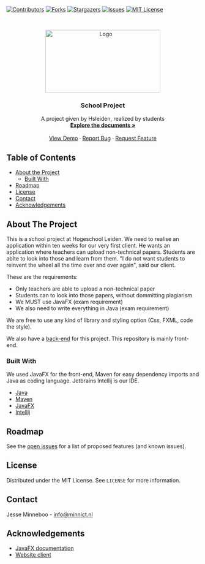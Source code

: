 [![Contributors][contributors-shield]][contributors-url]
[![Forks][forks-shield]][forks-url]
[![Stargazers][stars-shield]][stars-url]
[![Issues][issues-shield]][issues-url]
[![MIT License][license-shield]][license-url]


<br />
<p align="center">
  <a href="https://github.com/othneildrew/Best-README-Template">
    <img src="https://www.scriptium.nl/wp-content/uploads/2018/08/logo-hogeschool-leiden.png" alt="Logo" width="300" height="164">
  </a>

  <h3 align="center">School Project</h3>

  <p align="center">
    A project given by Hsleiden, realized by students
    <br />
    <a href="https://github.com/othneildrew/Best-README-Template"><strong>Explore the documents »</strong></a>
    <br />
    <br />
    <a href="https://github.com/othneildrew/Best-README-Template">View Demo</a>
    ·
    <a href="https://github.com/othneildrew/Best-README-Template/issues">Report Bug</a>
    ·
    <a href="https://github.com/othneildrew/Best-README-Template/issues">Request Feature</a>
  </p>
</p>



<!-- TABLE OF CONTENTS -->
## Table of Contents

* [About the Project](#about-the-project)
  * [Built With](#built-with)
* [Roadmap](#roadmap)
* [License](#license)
* [Contact](#contact)
* [Acknowledgements](#acknowledgements)


<!-- ABOUT THE PROJECT -->
## About The Project

<!--[![Product Name Screen Shot][product-screenshot]](https://example.com)-->

This is a school project at Hogeschool Leiden. We need to realise an application within ten weeks for our very first client. He wants an application where teachers can upload non-technical papers. Students are ablte to look into those and learn from them. "I do not want students to reinvent the wheel all the time over and over again", said our client.

These are the requirements:
* Only teachers are able to upload a non-technical paper
* Students can to look into those papers, without dommitting plagiarism
* We MUST use JavaFX (exam requirement)
* We also need to write everything in Java (exam requirement)

We are free to use any kind of library and styling option (Css, FXML, code the style).

We also have a [back-end](https://github.com/Minnebro/Ipsen2-Back-End) for this project. This repository is mainly front-end.

### Built With
We used JavaFX for the front-end, Maven for easy dependency imports and Java as coding language. Jetbrains Intellij is our IDE.
* [Java](https://www.java.com/nl/download/)
* [Maven](https://maven.apache.org/)
* [JavaFX](https://openjfx.io/)
* [Intellij](https://www.jetbrains.com/idea/)


<!-- ROADMAP -->
## Roadmap

See the [open issues](https://github.com/Minnebro/Ipsen2-Front-End/issues) for a list of proposed features (and known issues).


<!-- LICENSE -->
## License

Distributed under the MIT License. See `LICENSE` for more information.


<!-- CONTACT -->
## Contact

Jesse Minneboo - info@minnict.nl



<!-- ACKNOWLEDGEMENTS -->
## Acknowledgements
* [JavaFX documentation](https://openjfx.io/openjfx-docs/)
* [Website client](https://plnt.nl/)





<!-- MARKDOWN LINKS & IMAGES -->
[contributors-shield]: https://img.shields.io/github/contributors/Minnebro/Ipsen2-Front-End.svg?style=flat-square
[contributors-url]: https://github.com/Minnebro/Ipsen2-Front-End/graphs/contributors
[forks-shield]: https://img.shields.io/github/forks/Minnebro/Ipsen2-Front-End.svg?style=flat-square
[forks-url]: https://github.com/Minnebro/Ipsen2-Front-End/network/members
[stars-shield]: https://img.shields.io/github/stars/Minnebro/Ipsen2-Front-End.svg?style=flat-square
[stars-url]: https://github.com/Minnebro/Ipsen2-Front-End/stargazers
[issues-shield]: https://img.shields.io/github/issues/othneildrew/Best-README-Template.svg?style=flat-square
[issues-url]: https://github.com/Minnebro/Ipsen2-Front-End/issues
[license-shield]: https://img.shields.io/github/license/othneildrew/Best-README-Template.svg?style=flat-square
[license-url]: https://github.com/Minnebro/Ipsen2-Front-End/blob/master/LICENSE.txt
